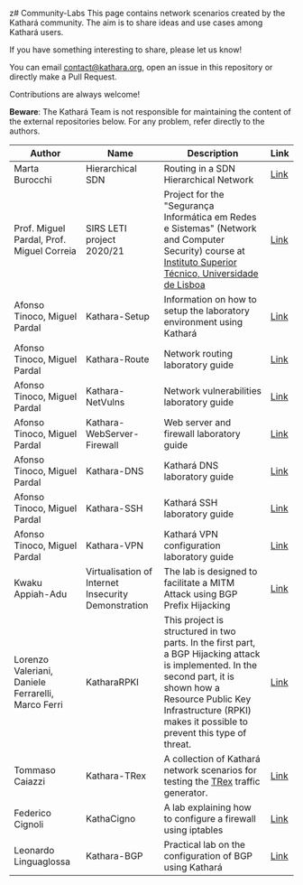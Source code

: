 z# Community-Labs
This page contains network scenarios created by the Kathará community. 
The aim is to share ideas and use cases among Kathará users. 

If you have something interesting to share, please let us know!

You can email contact@kathara.org, open an issue in this repository or directly make a Pull Request.

Contributions are always welcome!

**Beware**: The Kathará Team is not responsible for maintaining the content of the external repositories below. For any problem, refer directly to the authors. 


| Author | Name | Description | Link |
| --- | --- | --- | --- |
| Marta Burocchi | Hierarchical SDN | Routing in a SDN Hierarchical Network | [Link](https://github.com/Martolins/Hierarchical-SDN-using-Kathara) |
| Prof. Miguel Pardal, Prof. Miguel Correia | SIRS LETI project 2020/21 | Project for the "Segurança Informática em Redes e Sistemas" (Network and Computer Security) course at [Instituto Superior Técnico, Universidade de Lisboa](https://tecnico.ulisboa.pt/pt/) | [Link](https://github.com/tecnico-sec/Project-2021_2)|
| Afonso Tinoco, Miguel Pardal | Kathara-Setup | Information on how to setup the laboratory environment using Kathará | [Link](https://github.com/tecnico-sec/Kathara-Setup) |
| Afonso Tinoco, Miguel Pardal | Kathara-Route | Network routing laboratory guide | [Link](https://github.com/tecnico-sec/Kathara-Route) |
| Afonso Tinoco, Miguel Pardal | Kathara-NetVulns | Network vulnerabilities laboratory guide | [Link](https://github.com/tecnico-sec/Kathara-NetVulns) |
| Afonso Tinoco, Miguel Pardal | Kathara-WebServer-Firewall | Web server and firewall laboratory guide | [Link](https://github.com/tecnico-sec/Kathara-WebServer-Firewall) |
| Afonso Tinoco, Miguel Pardal | Kathara-DNS | Kathará DNS laboratory guide | [Link](https://github.com/tecnico-sec/Kathara-DNS) |
| Afonso Tinoco, Miguel Pardal | Kathara-SSH | Kathará SSH laboratory guide | [Link](https://github.com/tecnico-sec/Kathara-SSH) |
| Afonso Tinoco, Miguel Pardal | Kathara-VPN | Kathará VPN configuration laboratory guide | [Link](https://github.com/tecnico-sec/Kathara-VPN) | 
| Kwaku Appiah-Adu | Virtualisation of Internet Insecurity Demonstration | The lab is designed to facilitate a MITM Attack using BGP Prefix Hijacking | [Link](https://github.com/kwaku104/Virtualisation-of-Internet-Insecurity-Demonstration) |
| Lorenzo Valeriani, Daniele Ferrarelli, Marco Ferri | KatharaRPKI | This project is structured in two parts. In the first part, a BGP Hijacking attack is implemented. In the second part, it is shown how a Resource Public Key Infrastructure (RPKI) makes it possible to prevent this type of threat. | [Link](https://github.com/ThetaRangers/KatharaRPKI) |
| Tommaso Caiazzi | Kathara-TRex | A collection of Kathará network scenarios for testing the [TRex](https://trex-tgn.cisco.com/) traffic generator. | [Link](https://github.com/tcaiazzi/kathara-trex-labs) |
| Federico Cignoli | KathaCigno | A lab explaining how to configure a firewall using iptables | [Link](https://github.com/Fede-droid/KathaCigno) | 
| Leonardo Linguaglossa | Kathara-BGP | Practical lab on the configuration of BGP using Kathará | [Link](https://gitlab.telecom-paris.fr/linguaglossa/gin201-bgp-lab) |
